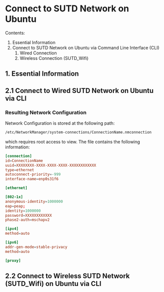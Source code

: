 # Connect to SUTD Network on Ubuntu

Contents:

1. Essential Information
2. Connect to SUTD Network on Ubuntu via Command Line Interface (CLI)
    1. Wired Connection
    2. Wireless Connection (SUTD_Wifi)



## 1. Essential Information



## 2.1 Connect to Wired SUTD Network on Ubuntu via CLI


### Resulting Network Configuration

Network Configuration is stored at the following path:

```bash
/etc/NetworkManager/system-connections/ConnectionName.nmconnection
```

which requires root access to view. The file contains the following information:

```conf
[connection]
id=ConnectionName
uuid=XXXXXXXX-XXXX-XXXX-XXXX-XXXXXXXXXXXX
type=ethernet
autoconnect-priority=-999
interface-name=enp0s31f6

[ethernet]

[802-1x]
anonymous-identity=1000000
eap=peap;
identity=1000000
password=XXXXXXXXXXXX
phase2-auth=mschapv2

[ipv4]
method=auto

[ipv6]
addr-gen-mode=stable-privacy
method=auto

[proxy]
```


## 2.2 Connect to Wireless SUTD Network (SUTD_Wifi) on Ubuntu via CLI